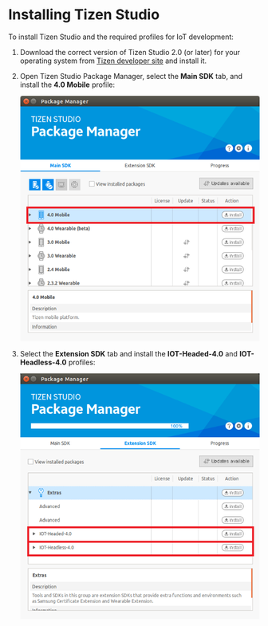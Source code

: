 # Installing Tizen Studio

To install Tizen Studio and the required profiles for IoT development:

1.  Download the correct version of Tizen Studio 2.0 (or later) for your operating system from [Tizen developer site](https://developer.tizen.org/development/tizen-studio/download) and install it.
2.  Open Tizen Studio Package Manager, select the **Main SDK** tab, and install the **4.0 Mobile** profile:

    ![Install the mobile profile](media/package-manager-install-mobile.png)

3.  Select the **Extension SDK** tab and install the **IOT-Headed-4.0** and **IOT-Headless-4.0** profiles:

    ![Install the headless profile](media/package-manager-install-iot.png)
